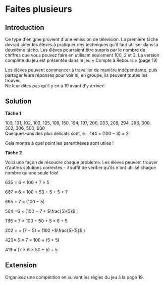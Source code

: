 # Faites plusieurs

## Introduction

Ce type d'énigme provient d'une émission de télévision. La première tâche devrait aider les élèves à pratiquer des techniques qu'il faut utiliser dans la deuxième tâche. Les élèves pourraient être surpris par le nombre de chiffres que vous pouvez faire en utilisant seulement 100, 2 et 3. La version complète du jeu est présentée dans le jeu « Compte à Rebours » (page 19)

Les élèves peuvent commencer à travailler de manière indépendante, puis partager leurs réponses pour voir si, en groupe, ils peuvent toutes les trouver.    
Ne leur dites pas qu’il y en a 19 avant d’y arriver!

## Solution

**Tâche 1**

100, 101, 102, 103, 105, 106, 150, 194, 197, 200, 203, 206, 294, 298, 300, 302, 306, 500, 600   
Quelques-uns des plus délicats sont, e. . 194 = (100 − 3) × 2

Cela montre à quel point les parenthèses sont utiles !

**Tâche 2**

Voici une façon de résoudre chaque problème. Les élèves peuvent trouver d'autres solutions correctes - il suffit de vérifier qu'ils n'ont utilisé chaque nombre qu'une seule fois!

635 = 6 × 100 + 7 × 5

667 = 6 × 100 + 50 + 5 + 5 + 7

665 = 7 × (100 − 5)

564 =6 × (100 − 7 + $\frac{5}{5}$ )

785 = 7 × 100 + 50 + 5 × 6 + 5

202 = = (7 − 5) × (100 +$\frac{5}{5}$ )

420= 6 × 7 × 100 ÷ (5 + 5)

419 = (7 × 6 × 50 − 5) ÷ 5



## Extension

Organisez une compétition en suivant les règles du jeu à la page 19.
